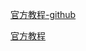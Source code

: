 [官方教程-github](https://github.com/eugenp/tutorials/blob/master/persistence-modules/spring-persistence-simple/src/main/java/com/baeldung/jdbc/EmployeeDAO.java)

[官方教程](https://www.baeldung.com/spring-jdbc-jdbctemplate)